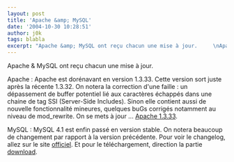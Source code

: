 ```yaml
---
layout: post
title: 'Apache &amp; MySQL'
date: '2004-10-30 10:28:51'
author: j0k
tags: blabla
excerpt: "Apache &amp; MySQL ont reçu chacun une mise à jour.     \nApache : Apache est dorénavant en version 1.3.33. Cette version sort juste après la récente 1.3.32. On notera la correction d'une faille :  un dépassement de buffer potentiel lié aux caractères échappés dans une chaine de tag SSI (Server-Side Includes).   Sinon elle contient aussi de nouvelle      …"
---
```


Apache &amp; MySQL ont reçu chacun une mise à jour.

Apache : Apache est dorénavant en version 1.3.33. Cette version sort juste après la récente 1.3.32. On notera la correction d'une faille :  un dépassement de buffer potentiel lié aux caractères échappés dans une chaine de tag SSI (Server-Side Includes).   Sinon elle contient aussi de nouvelle fonctionnalité mineures, quelques buGs corrigés notamment au niveau de mod_rewrite.   On se mets à jour ... [Apache 1.3.33](http://httpd.apache.org/download.cgi).

MySQL : MySQL 4.1 est enfin passé en version stable. On notera beaucoup de changement par rapport à la version précédente.   Pour voir le changelog, allez sur le site [officiel](http://dev.mysql.com/doc/mysql/fr/Nutshell_4.1_features.html).   Et pour le téléchargement, direction la partie [download](http://dev.mysql.com/downloads/mysql/4.1.html).
